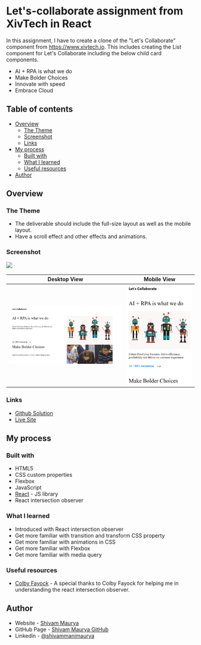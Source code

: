 # Let's-collaborate assignment from XivTech in React

In this assignment, I have to create a clone of the "Let's Collaborate" component from https://www.xivtech.io. This includes creating the List component for Let's Collaborate including the below child card components.

-   AI + RPA is what we do
-   Make Bolder Choices
-   Innovate with speed
-   Embrace Cloud

## Table of contents

-   [Overview](#overview)
    -   [The Theme](#the-theme)
    -   [Screenshot](#screenshot)
    -   [Links](#links)
-   [My process](#my-process)
    -   [Built with](#built-with)
    -   [What I learned](#what-i-learned)
    -   [Useful resources](#useful-resources)
-   [Author](#author)

## Overview

### The Theme

-   The deliverable should include the full-size layout as well as the mobile layout.
-   Have a scroll effect and other effects and animations.

### Screenshot

![](./screenshot.jpg)

| Desktop View                                                                | Mobile View                                                               |
| --------------------------------------------------------------------------- | ------------------------------------------------------------------------- |
| ![Desktop_view](./src/images/screenshots/Lets_collaborate_Desktop-View.png) | ![Mobile_view](./src/images/screenshots/Lets_collaborate_Mobile-View.png) |

### Links

-   [Github Solution](https://github.com/ShivamManiMaurya/Lets-collaborate-from-XivTech-assignment)
-   [Live Site](https://boisterous-clafoutis-910241.netlify.app/)

## My process

### Built with

-   HTML5
-   CSS custom properties
-   Flexbox
-   JavaScript
-   [React](https://reactjs.org/) - JS library
-   React intersection observer

### What I learned

-   Introduced with React intersection observer
-   Get more familiar with transition and transform CSS property
-   Get more familiar with animations in CSS
-   Get more familiar with Flexbox
-   Get more familiar with media query

### Useful resources

-   [Colby Fayock](https://www.youtube.com/@colbyfayock) - A special thanks to Colby Fayock for helping me in understanding the react intersection observer.

## Author

-   Website - [Shivam Maurya](https://shivammanimaurya.github.io/my_portfolio_website/)
-   GitHub Page - [Shivam Maurya GitHub](https://github.com/ShivamManiMaurya)
-   Linkedin - [@shivammanimaurya](https://www.linkedin.com/in/shivammanimaurya)
